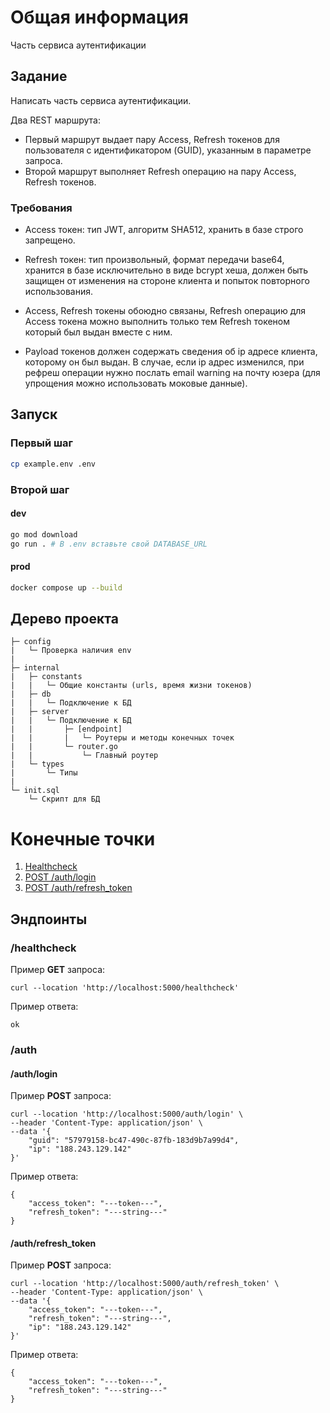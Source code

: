 # Общая информация

Часть сервиса аутентификации

## Задание

Написать часть сервиса аутентификации.

Два REST маршрута:

- Первый маршрут выдает пару Access, Refresh токенов для пользователя с идентификатором (GUID), указанным в параметре запроса.
- Второй маршрут выполняет Refresh операцию на пару Access, Refresh токенов.

### Требования

- Access токен: тип JWT, алгоритм SHA512, хранить в базе строго запрещено.

- Refresh токен: тип произвольный, формат передачи base64, хранится в базе исключительно в виде bcrypt хеша, должен быть защищен от изменения на стороне клиента и попыток повторного использования.

- Access, Refresh токены обоюдно связаны, Refresh операцию для Access токена можно выполнить только тем Refresh токеном который был выдан вместе с ним.

- Payload токенов должен содержать сведения об ip адресе клиента, которому он был выдан. В случае, если ip адрес изменился, при рефреш операции нужно послать email warning на почту юзера (для упрощения можно использовать моковые данные).

## Запуск

### Первый шаг

```bash
cp example.env .env
```

### Второй шаг

#### dev

```bash
go mod download
go run . # В .env вставьте свой DATABASE_URL
```

#### prod

```bash
docker compose up --build
```

## Дерево проекта

```text
├─ config
|   └─ Проверка наличия env
|
├─ internal
|   ├─ constants
|   |   └─ Общие константы (urls, время жизни токенов)
|   ├─ db
|   |   └─ Подключение к БД
|   ├─ server
|   |   └─ Подключение к БД
|   |       ├─ [endpoint]
|   |       |   └─ Роутеры и методы конечных точек
|   |       └─ router.go
|   |           └─ Главный роутер
|   └─ types
|       └─ Типы
|
└─ init.sql
    └─ Скрипт для БД
```

# Конечные точки

1. [Healthcheck](#healthcheck)
2. [POST /auth/login](#authlogin)
3. [POST /auth/refresh_token](#authrefresh_token)

## Эндпоинты

### /healthcheck

Пример **GET** запроса:

```text
curl --location 'http://localhost:5000/healthcheck'
```

Пример ответа:

```text
ok
```

### /auth

#### /auth/login

Пример **POST** запроса:

```text
curl --location 'http://localhost:5000/auth/login' \
--header 'Content-Type: application/json' \
--data '{
    "guid": "57979158-bc47-490c-87fb-183d9b7a99d4",
    "ip": "188.243.129.142"
}'
```

Пример ответа:

```text
{
    "access_token": "---token---",
    "refresh_token": "---string---"
}
```

#### /auth/refresh_token

Пример **POST** запроса:

```text
curl --location 'http://localhost:5000/auth/refresh_token' \
--header 'Content-Type: application/json' \
--data '{
    "access_token": "---token---",
    "refresh_token": "---string---",
    "ip": "188.243.129.142"
}'
```

Пример ответа:

```text
{
    "access_token": "---token---",
    "refresh_token": "---string---"
}
```
